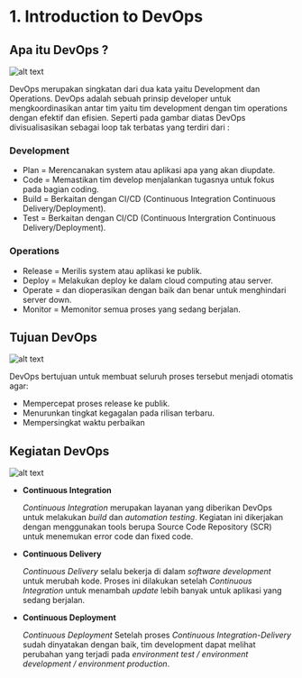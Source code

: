 # 1. Introduction to DevOps

## Apa itu DevOps ?
![alt text](https://dicoding-assets.sgp1.cdn.digitaloceanspaces.com/blog/wp-content/uploads/2020/06/apa-itu-devops.png)


DevOps merupakan singkatan dari dua kata yaitu Development dan Operations. DevOps adalah sebuah prinsip developer untuk mengkoordinasikan antar tim yaitu tim development dengan tim operations dengan efektif dan efisien.
Seperti pada gambar diatas DevOps divisualisasikan sebagai loop tak terbatas yang terdiri dari :

### Development
- Plan = Merencanakan system atau aplikasi apa yang akan diupdate.
- Code = Memastikan tim develop menjalankan tugasnya untuk fokus pada bagian coding.
- Build = Berkaitan dengan CI/CD (Continuous Integration Continuous Delivery/Deployment).
- Test = Berkaitan dengan CI/CD (Continuous Intergration Continuous Delivery/Deployment).

### Operations
- Release = Merilis system atau aplikasi ke publik.
- Deploy = Melakukan deploy ke dalam cloud computing atau server.
- Operate = dan dioperasikan dengan baik dan benar untuk menghindari server down.
- Monitor = Memonitor semua proses yang sedang berjalan.



## Tujuan DevOps
![alt text](https://dicoding-assets.sgp1.cdn.digitaloceanspaces.com/blog/wp-content/uploads/2020/06/tujuan-devops.png)

DevOps bertujuan untuk membuat seluruh proses tersebut menjadi otomatis agar:
- Mempercepat proses release ke publik.
- Menurunkan tingkat kegagalan pada rilisan terbaru.
- Mempersingkat waktu perbaikan



## Kegiatan DevOps
![alt text](https://dicoding-assets.sgp1.cdn.digitaloceanspaces.com/blog/wp-content/uploads/2020/06/DevOps-1024x580.png)

- **Continuous Integration**

  _Continuous Integration_ merupakan layanan yang diberikan DevOps untuk melakukan _build_ dan _automation testing_. Kegiatan ini dikerjakan dengan menggunakan tools berupa Source Code Repository (SCR) untuk menemukan error code dan fixed code.


- **Continuous Delivery**

  _Continuous Delivery_ selalu bekerja di dalam _software development_ untuk merubah kode. Proses ini dilakukan setelah _Continuous Integration_ untuk menambah _update_ lebih banyak untuk aplikasi yang sedang berjalan.


- **Continuous Deployment**
  
  _Continuous Deployment_ Setelah proses _Continuous Integration-Delivery_ sudah dinyatakan dengan baik, tim development dapat melihat perubahan yang terjadi pada _environment test / environment development / environment production_.
